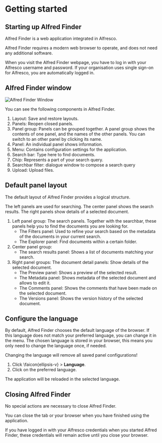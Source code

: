 # Getting started

## Starting up Alfred Finder

Alfred Finder is a web application integrated in Alfresco.

Alfred Finder requires a modern web browser to operate, and does not need any additional software.

When you visit the Alfred Finder webpage, you have to log in with your Alfresco username and password.
If your organisation uses single sign-on for Alfresco, you are automatically logged in.

## Alfred Finder window

![Alfred Finder Window](images/getting-started/alfred_finder_window_2.3.png)

You can see the following components in Alfred Finder.

1. Layout: Save and restore layouts.
2. Panels: Reopen closed panels.
3. Panel group: Panels can be grouped together. A panel group shows the contents of one panel, and the names of the other panels. You can switch to an other panel by clicking its name.
4. Panel: An individual panel shows information.
5. Menu: Contains configuration settings for the application. 
6. Search bar: Type here to find documents. 
7. Chip: Represents a part of your search query.
8. Searchbar filter: dialogue window to compose a search query
9. Upload: Upload files.

## Default panel layout

The default layout of Alfred Finder provides a logical structure.

The left panels are used for searching.
The center panel shows the search results.
The right panels show details of a selected document.

1. Left panel group: The search panels. Together with the searchbar, these panels help you to find the documents you are looking for.
    * The Filters panel: Used to refine your search based on the metadata of the documents in your current search.
    * The Explorer panel: Find documents within a certain folder.
1. Center panel group:
    * The search results panel: Shows a list of documents matching your search.
1. Right panel groups: The document detail panels: Show details of the selected document.
    * The Preview panel: Shows a preview of the selected result.
    * The Metadata panel: Shows metadata of the selected document and allows to edit it.
    * The Comments panel: Shows the comments that have been made on the selected document.
    * The Versions panel: Shows the version history of the selected document.

## Configure the language

By default, Alfred Finder chooses the default language of the browser.
If this language does not match your preferred language, you can change it in the menu.
The chosen language is stored in your browser, this means you only need to change the language once, if needed.

Changing the language will remove all saved panel configurations!

1. Click \faicon{ellipsis-v} > **Language**.
2. Click on the preferred language.

The application will be reloaded in the selected language.

## Closing Alfred Finder

No special actions are necessary to close Alfred Finder.

You can close the tab or your browser when you have finished using the application.

If you have logged in with your Alfresco credentials when you started Alfred Finder,
these credentials will remain active until you close your browser.
